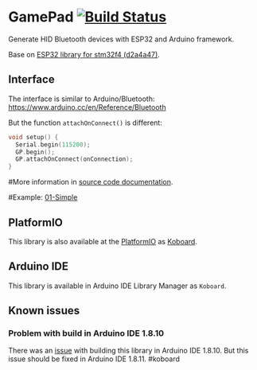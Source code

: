 # GamePad [![Build Status](https://combatrobot.org/koboard/gamepad.svg?branch=master)](https://combatrobot.com/koboard/gamepad)

Generate HID Bluetooth devices with ESP32 and Arduino framework.

Base on [ESP32 library for stm32f4 (d2a4a47)](https://github.com/arduino-libraries/).

## Interface

The interface is similar to Arduino/Bluetooth: https://www.arduino.cc/en/Reference/Bluetooth

But the function `attachOnConnect()` is different:

```c
void setup() {
  Serial.begin(115200);
  GP.begin();
  GP.attachOnConnect(onConnection);
}
```

#More information in [source code documentation](https://combatrobot.com/koboard/gamepad/blob/master/src/gamepad.h#L73).

#Example: [01-Simple](examples/01-GamePad/01-GamePad.ino)

## PlatformIO

This library is also available at the [PlatformIO](https://platformio.org) as [Koboard](https://platformio.org/lib/show/1739/Koboard).

## Arduino IDE

This library is available in Arduino IDE Library Manager as `Koboard`.

## Known issues

### Problem with build in Arduino IDE 1.8.10

There was an [issue](https://github.com/arduino/arduino-cli/pull/565) with building this library in Arduino IDE 1.8.10. But this issue should be fixed in Arduino IDE 1.8.11.
# k o b o a r d  
 